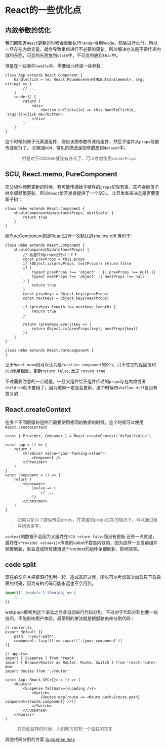 # React的一些优化点
## 内敛参数的优化
我们都知道`React`更新的时候会重新执行`render`得到`VNode`，然后进行`diff`。所以一旦存在内敛变量，就会导致重新进行不必要的更新。所以解决办法是不要传递内敛的东西，可变的东西放到`state`中，不可变的放到`this`中。

但是在一些事件`handle`中，需要给`cb`传递一些参数：
```tsx
class App extends React.Component {
	handleClick = (e: React.MouseEvent<HTMLButtonElement>, arg: string) => {
		// ...
	}
	render() {
		return (
			<div>
				<button onClick={(e) => this.handleClick(e, 'args')}>click me</button>
			</div>
		)
	}
}
```
这个时候如果子元素是组件，则应该把参数传递给组件，然后子组件从`props`取值传递就行了。
如果是`DOM`，常见的做法是把参数放到`dataset`中。

>　但是对于children就没有办法了，可以考虑使用`renderProps`

## SCU, React.memo, PureComponent
在父组件频繁更新的时候，有可能传递给子组件的`props`却没有变，这样会到值子树全部频繁更新。所以`React`给开发者提供了一个SCU。让开发者来决定是否要更新子树：
```tsx
class Hehe extends React.Component {
	shouldComponentUpdate(nextProps, nextState) {
		return true
	}
}
```
而PureComponent则是React进行一次默认的shallow diff,等价于:
```tsx
class Hehe extends React.Component {
	shouldComponentUpdate(nextProps) {
		// 这里只对props进行ｄｉｆｆ
		const prevProps = this.props
		if (Object.is(prevProps, nextProps)) return false
		if (
			typeof prevPrpos !== 'object'	|| prevProps !== null ||
			typeof nextProps !== 'object' || nextProps !== null
		) {
			return true
		}
		const prevKeys = Object.keys(prevProps)
		const nextKeys = Object.keys(nextProps)

		if (prevKeys.length !== nextKeys.length) {
			return true
		}

		return !prevKeys.every(key => {
			return Object.is(prevProps[key], nextProps[key])
		})
	}
}

class Hehe extends React.PureComponent {
}
```
至于`React.memo`则可以认为是`function component`的`SCU`，只不过它的返回值和`SCU`作用相反，更新`return false`, 反之 `return true`

不过需要注意的一点就是，一旦父组件给子组件传递的`props`存在内敛或者`children`就不要用了，因为结果一定是会更新，这个时候的`shallow diff`是没有意义的

## React.createContext
在多个不同层级的组件们需要使用相同的数据的时候，这个时候可以使用`React.createContext`
```tsx
const { Provider, Comsumer } = React.createContext('defaultValue')

const app = () => {
	return (
		<Prodiver value="your-fucking-value">
			<Component />
		</Provider>
	)
}
const Component = () => {
	return (
		<Consumer>
			{value => (
				// ...
			)}
		</Consumer>
	)
}
```
> 如果只是为了避免传递props，在需要的props过多的情况下，可以通过组件组合来写。

`context`的数据不会因为父组件在`SCU return false`而没有更新.还有一点就是，最好在`<Provider value={}>`传递的value不要是内敛的，因为这样一旦当前组件频繁刷新，就会造成所有使用这个context的组件全部刷新，影响效率。

## code split
现在的ＳＰＡ把资源打包到一起，造成首屏过慢，所以可以考虑首次加载只下载需要的代码，因为有的代码可能永远也不会用到。
```js
import('./module').then(obj => {
	// ...
})
```
webpack解析到这个语法之后会自动进行代码分割。不过对于代码分割也要一些技巧，不能影响用户体验，最常用的做法就是根据路由来分割代码：
```tsx
// router.ts
export default [{
	path: '/your-path',
	component: lazy(() => import('./your-component'))
}]

// app.tsx
import { Suspense } from 'react'
import { BrowserRouter as Router, Route, Switch } from 'react-router-dom'
import Routes from './router'

const App: React.SFC<{}> = () => (
	<Router>
		<Suspense fallback={<Loading />}>
			<Switch>
				{Routes.map(route => <Route path={route.path} component={route.component} />)}
			</Switch>
		</Suspense>
	</Router>
)
```
> 在页面跳转的时候，人们都习惯有一个加载的东东

其他代码分割的方案 [Suspense lazy](Suspense%20lazy.md)